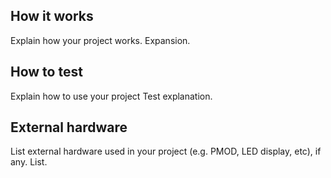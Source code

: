 <!---

This file is used to generate your project datasheet. Please fill in the information below and delete any unused
sections.

You can also include images in this folder and reference them in the markdown. Each image must be less than
512 kb in size, and the combined size of all images must be less than 1 MB.
-->

## How it works

Explain how your project works.
Expansion.

## How to test

Explain how to use your project
Test explanation.

## External hardware

List external hardware used in your project (e.g. PMOD, LED display, etc), if any.
List.
